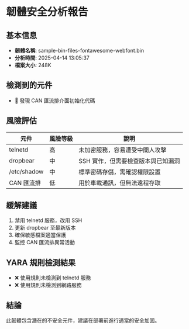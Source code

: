 # 韌體安全分析報告

## 基本信息

- **韌體名稱**: sample-bin-files-fontawesome-webfont.bin
- **分析時間**: 2025-04-14 13:05:37
- **檔案大小**: 248K

## 檢測到的元件

- 📡 發現 CAN 匯流排介面初始化代碼

## 風險評估

| 元件        | 風險等級 | 說明                               |
| ----------- | -------- | ---------------------------------- |
| telnetd     | 高       | 未加密服務，容易遭受中間人攻擊     |
| dropbear    | 中       | SSH 實作，但需要檢查版本與已知漏洞 |
| /etc/shadow | 中       | 標準密碼存儲，需確認權限設置       |
| CAN 匯流排  | 低       | 用於車載通訊，但無法遠程存取       |

## 緩解建議

1. 禁用 telnetd 服務，改用 SSH
2. 更新 dropbear 至最新版本
3. 確保敏感檔案適當保護
4. 監控 CAN 匯流排異常活動

## YARA 規則檢測結果

- ❌ 使用規則未檢測到 telnetd 服務
- ❌ 使用規則未檢測到網路服務

## 結論

此韌體包含潛在的不安全元件，建議在部署前進行適當的安全加固。
